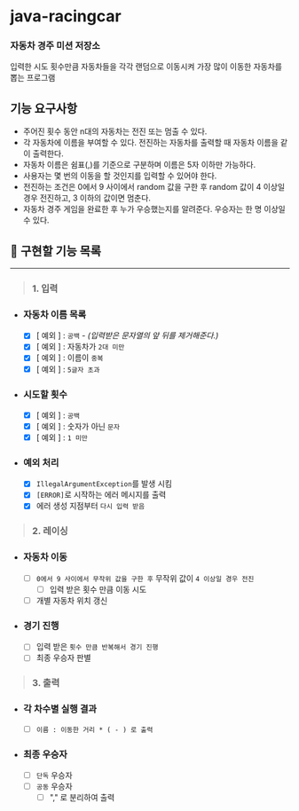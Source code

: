 # java-racingcar

### 자동차 경주 미션 저장소
입력한 시도 횟수만큼 자동차들을 각각 랜덤으로 이동시켜 가장 많이 이동한 자동차를 뽑는 프로그램

## 기능 요구사항
- 주어진 횟수 동안 n대의 자동차는 전진 또는 멈출 수 있다.
- 각 자동차에 이름을 부여할 수 있다. 전진하는 자동차를 출력할 때 자동차 이름을 같이 출력한다.
- 자동차 이름은 쉼표(,)를 기준으로 구분하며 이름은 5자 이하만 가능하다.
- 사용자는 몇 번의 이동을 할 것인지를 입력할 수 있어야 한다.
- 전진하는 조건은 0에서 9 사이에서 random 값을 구한 후 random 값이 4 이상일 경우 전진하고, 3 이하의 값이면 멈춘다.
- 자동차 경주 게임을 완료한 후 누가 우승했는지를 알려준다. 우승자는 한 명 이상일 수 있다.

## 🚀 구현할 기능 목록

---

> ### 1. 입력

- ### 자동차 이름 목록
    - [x] [ 예외 ] : `공백` - *(입력받은 문자열의 앞 뒤를 제거해준다.)*
    - [x] [ 예외 ] : 자동차가 `2대 미만`
    - [x] [ 예외 ] : 이름이 `중복`
    - [x] [ 예외 ] : `5글자 초과`
    
- ### 시도할 횟수
    - [x] [ 예외 ] : `공백`
    - [x] [ 예외 ] : 숫자가 아닌 `문자`
    - [x] [ 예외 ] : `1 미만`
    
- ### 예외 처리
    - [x] `IllegalArgumentException`를 발생 시킴
    - [x] `[ERROR]`로 시작하는 에러 메시지를 출력
    - [x] 에러 생성 지점부터 `다시 입력 받음 `

> ### 2. 레이싱

- ### 자동차 이동
    - [ ] `0에서 9 사이에서 무작위 값을 구한 후` 무작위 값이 `4 이상일 경우 전진`
        - [ ] 입력 받은 횟수 만큼 이동 시도
    - [ ] 개별 자동차 위치 갱신

- ### 경기 진행
    - [ ] 입력 받은 `횟수 만큼 반복해서 경기 진행`
    - [ ] 최종 우승자 판별
    
> ### 3. 출력

- ### 각 차수별 실행 결과
    - [ ] `이름 : 이동한 거리 * ( - ) 로 출력`
- ### 최종 우승자
    - [ ] `단독` 우승자
    - [ ] `공동` 우승자
        - [ ] "," 로 분리하여 출력
